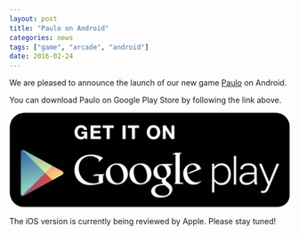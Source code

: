 ```yaml
---
layout: post
title: "Paulo on Android"
categories: news
tags: ["game", "arcade", "android"]
date: 2016-02-24
---
```


We are pleased to announce the launch of our new game <a href="/games/paulo">Paulo</a> on Android.

You can download Paulo on Google Play Store by following the link above.

<a href="https://play.google.com/store/apps/details?id=com.studiokurage.paulo" target="_blank">
	<img src="/images/googleplay_get_it.jpg" alt="Get it on Google Play" />
</a>

The iOS version is currently being reviewed by Apple. Please stay tuned!